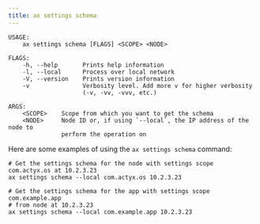 ```yaml
---
title: ax settings schema
---
```


```text title="Get setting schemas from an ActyxOS node"
USAGE:
    ax settings schema [FLAGS] <SCOPE> <NODE>

FLAGS:
    -h, --help       Prints help information
    -l, --local      Process over local network
    -V, --version    Prints version information
    -v               Verbosity level. Add more v for higher verbosity
                     (-v, -vv, -vvv, etc.)

ARGS:
    <SCOPE>    Scope from which you want to get the schema
    <NODE>     Node ID or, if using `--local`, the IP address of the node to
               perform the operation on
```

Here are some examples of using the `ax settings schema` command:

```text title="Example Usage"
# Get the settings schema for the node with settings scope com.actyx.os at 10.2.3.23
ax settings schema --local com.actyx.os 10.2.3.23

# Get the settings schema for the app with settings scope com.example.app
# from node at 10.2.3.23
ax settings schema --local com.example.app 10.2.3.23
```
